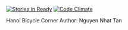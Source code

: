 [![Stories in Ready](https://badge.waffle.io/nhattan/hbc.png?label=ready&title=Ready)](https://waffle.io/nhattan/hbc)
[![Code Climate](https://codeclimate.com/github/nhattan/hbc/badges/gpa.svg)](https://codeclimate.com/github/nhattan/hbc)

Hanoi Bicycle Corner
Author: Nguyen Nhat Tan
